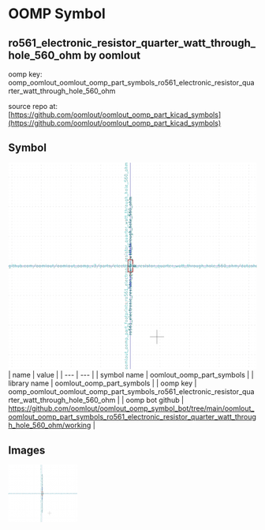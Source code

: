 # OOMP Symbol  
## ro561_electronic_resistor_quarter_watt_through_hole_560_ohm  by oomlout  
  
oomp key: oomp_oomlout_oomlout_oomp_part_symbols_ro561_electronic_resistor_quarter_watt_through_hole_560_ohm  
  
source repo at: [https://github.com/oomlout/oomlout_oomp_part_kicad_symbols](https://github.com/oomlout/oomlout_oomp_part_kicad_symbols)  
## Symbol  
  
[![working.png](working_600.png)](working.png)  
| name | value | 
| --- | --- | 
| symbol name | oomlout_oomp_part_symbols | 
| library name | oomlout_oomp_part_symbols | 
| oomp key | oomp_oomlout_oomlout_oomp_part_symbols_ro561_electronic_resistor_quarter_watt_through_hole_560_ohm | 
| oomp bot github | https://github.com/oomlout/oomlout_oomp_symbol_bot/tree/main/oomlout_oomlout_oomp_part_symbols_ro561_electronic_resistor_quarter_watt_through_hole_560_ohm/working | 
## Images  
  
[![working.png](working_140.png)](working.png)  
